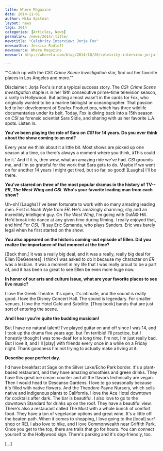 ```yaml
---
title: Where Magazine
date: 2014-11-01
author: Mika Epstein
layout: news
tags: 2014
categories: [Articles, News]
permalink: /news/2014/:title/
newstitle: "Celebrity Interview: Jorja Fox"
newsauthor: Jessica Radloff  
newssource: Where Magazine  
newsurl: http://wherela.com/blog/2014/10/26/celebrity-interview-jorja-fox/  

---
```


"'Catch up with the *CSI: Crime Scene Investigation* star, find out her favorite places in Los Angeles and more."'

Disclaimer: Jorja Fox's is not a typical success story. The *CSI: Crime Scene Investigation* staple is in her 19th consecutive prime-time television season, a rarity in Hollywood. But acting almost wasn't in the cards for Fox, who originally wanted to be a marine biologist or oceanographer. That passion led to her development of Seafox Productions, which has three wildlife documentaries under its belt. Today, Fox is diving back into a 15th season on *CSI* as forensic scientist Sara Sidle, and sharing with us her favorite L.A. spots. Listen in.

**You've been playing the role of Sara on *CSI* for 14 years. Do you ever think about the show coming to an end?**

Every year we think about it a little bit. Most shows are picked up one season at a time, so there's always a moment where you think, âThis could be it.' And if it is, then wow, what an amazing ride we've had. *CSI* grounds me, and I'm so grateful for the work that Sara gets to do. Maybe if we went on for another 14 years I might get tired, but so far, so good! [Laughs] I'll be there.

**You've starred on three of the most popular dramas in the history of TV--*ER*, *The West Wing* and *CSI*. Who's your favorite leading man from each show?**

Uh-oh! [Laughs] I've been fortunate to work with so many amazing leading men. First is Noah Wyle from *ER*. He's amazingly charming, shy and an incredibly intelligent guy. On *The West Wing*, I'm going with DulÃ© Hill. He'd break into dance at any given time during filming. I really enjoyed that, and him! For *CSI*, I'll say Eric Szmanda, who plays Sanders. Eric was barely legal when he first started on the show.

**You also appeared on the historic coming-out episode of Ellen. Did you realize the importance of that moment at the time?**

[Back then,] it was a really big deal, and it was a really, really big deal for Ellen [DeGeneres]. I think I was asked to do it because my character on *ER* was a lesbian. It was a moment in my life that I was really proud to be a part of, and it has been so great to see Ellen be even more huge now.

**In honor of our arts and culture issue, what are your favorite places to see live music?**

I love the Greek Theatre. It's open, it's intimate, and the sound is really good. I love the Disney Concert Hall. The sound is legendary. For smaller venues, I love the Hotel Cafe and Satellite. [They book] bands that are just sort of entering the scene.

**And I hear you're quite the budding musician!**

But I have no natural talent! I've played guitar on and off since I was 14, and I took up the drums five years ago, but I'm terrible! I'll practice, but I honestly thought I was tone-deaf for a long time. I'm not, I'm just really bad. But I love it, and I'll [play] with friends every once in a while on a Friday night. Thank goodness I'm not trying to actually make a living at it.

**Describe your perfect day.**

I'd have breakfast at Sage on the Silver Lake/Echo Park border. It's a plant-based restaurant, and they have amazing smoothies and green drinks. They have this great ice cream counter and all the flavors technically are vegan. Then I would head to Descanso Gardens. I love to go seasonally because it's filled with native flowers. And the Theodore Payne Nursery, which sells native and indigenous plants to California. I love the Ace Hotel downtown for cocktails after dark. The bar is beautiful. I also love to go to the downtown Standard for drinks up on the roof. They have a beautiful view. There's also a restaurant called The Must with a whole bunch of comfort food. They have a ton of vegetarian options and great wine. It's a little off the beaten path. When it comes to shopping, I love going to the [local] surf shop or REI. I also love to hike, and I love Commonwealth near Griffith Park. Once you get to the top, there are trails that go for hours. You can connect yourself to the Hollywood sign. There's parking and it's dog-friendly, too.

[...]